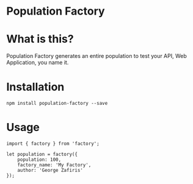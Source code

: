 # Population Factory
# What is this? 

Population Factory generates an entire population to test your API, Web Application, you name it.

# Installation

`npm install population-factory --save`

# Usage 
```
import { factory } from 'factory';

let population = factory({
    population: 100,
    factory_name: 'My Factory',
    author: 'George Zafiris'
});

```
